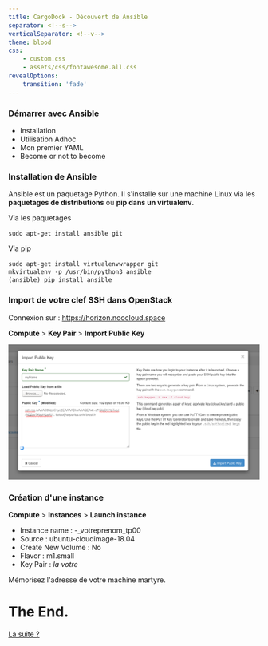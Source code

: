```yaml
---
title: CargoDock - Découvert de Ansible
separator: <!--s-->
verticalSeparator: <!--v-->
theme: blood
css:
    - custom.css
    - assets/css/fontawesome.all.css
revealOptions:
    transition: 'fade'
---
```


### Démarrer avec Ansible

 * Installation
 * Utilisation Adhoc
 * Mon premier YAML
 * Become or not to become

<!--s-->
<!-- .slide: data-background="./assets/background-laptop.jpg" -->
### Installation de Ansible

Ansible est un paquetage Python. Il s'installe sur une machine Linux via les **paquetages de distributions** ou **pip dans un virtualenv**.

Via les paquetages
```shell
sudo apt-get install ansible git
```
Via pip
```shell
sudo apt-get install virtualenvwrapper git
mkvirtualenv -p /usr/bin/python3 ansible
(ansible) pip install ansible
```

<!--s-->

<!-- .slide: data-background="./assets/background-cloud.jpg" -->
### Import de votre clef SSH dans OpenStack

Connexion sur : https://horizon.noocloud.space

**Compute** > **Key Pair** > **Import Public Key**

![os-import-keypair](assets/captures/OS-import-key.png)

<!--s-->
<!-- .slide: data-background="./assets/background-cloud.jpg" -->
### Création d'une instance

**Compute** > **Instances** > **Launch instance**

 * Instance name : -_votreprenom_tp00
 * Source : ubuntu-cloudimage-18.04
 * Create New Volume : No
 * Flavor : m1.small
 * Key Pair : _la votre_

Mémorisez l'adresse de votre machine martyre.

<!--s-->

# The End.

[La suite ?](20-inventaire.md)
